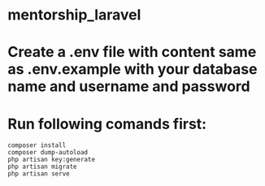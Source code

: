 # mentorship_laravel
# Create a .env file with content same as .env.example with your database name and username and password
# Run following comands first:

    composer install
    composer dump-autoload
    php artisan key:generate
    php artisan migrate
    php artisan serve

